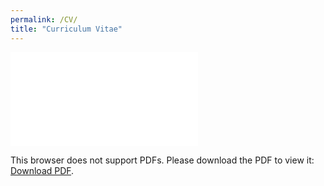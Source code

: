```yaml
---
permalink: /CV/
title: "Curriculum Vitae"
---
```


<object data="/assets/Zaiem_Resume122024.pdf" type="application/pdf" width="1200px" height="1200px">
    <embed src="/assets/Zaiem_Resume122024.pdf">
        <p>This browser does not support PDFs. Please download the PDF to view it: <a href="http://yoursite.com/the.pdf">Download PDF</a>.</p>
    </embed>
</object>

